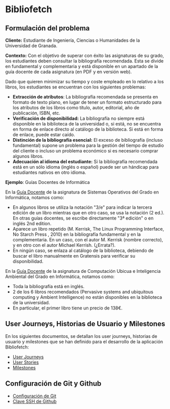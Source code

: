 # Bibliofetch

## Formulación del problema

**Cliente:** Estudiante de Ingeniería, Ciencias o Humanidades de la Universidad de Granada.

**Contexto:**  Con el objetivo de superar con éxito las asignaturas de su grado, los estudiantes deben consultar la bibliografía recomendada. Esta se divide en fundamental y complementaria y está disponible en un apartado de la guía docente de cada asignatura (en PDF y en versión web). 

Dado que quieren minimizar su tiempo y coste empleado en lo relativo a los libros, los estudiantes se encuentran con los siguientes problemas:

*  **Extracción de atributos**: La bibliografía recomendada se presenta en formato de texto plano, en lugar de tener un formato estructurado para los atributos de los libros como título, autor, editorial, año de publicación, ISBN, etc.
*   **Verificación de disponibilidad:**  La bibliografía no siempre está disponible en la biblioteca de la universidad o, si está, no se encuentra en forma de enlace directo al catálogo de la biblioteca. Si está en forma de enlace, puede estar caído.
*  **Distinción de la bibliografía esencial:** El exceso de bibliografía (incluso fundamental) supone un problema para la gestión del tiempo de estudio del cliente o incluso un problema económico si es necesario comprar algunos libros.
*  **Adecuación al idioma del estudiante:** Si la bibliografía recomendada está en un sólo idioma (inglés o español) puede ser un hándicap para estudiantes nativos en otro idioma.

**Ejemplo**: Guías Docentes de Informática

En la [Guía Docente](https://www.ugr.es/estudiantes/grados/grado-ingenieria-informatica/sistemas-operativos/guia-docente) de la asignatura de Sistemas Operativos del Grado en Informática, notamos como:

-  En algunos libros se utiliza la notación "3/e" para indicar la tercera edición de un libro mientras que en otro caso, se usa la notación (2 ed.). En otras guías docentes, se escribe directamente "3ª edición" o en inglés 2nd edition.
- Aparece un libro repetido (M. Kerrisk, The Linux Programming Interface, No Starch Press , 2010) en la bibliografía fundamental y en la complementaria. En un caso, con el autor M. Kerrisk (nombre correcto), y en otro con el autor Michael Kerrish. (¿Errata?).
- En ningún caso, se enlaza al catálogo de la biblioteca, debiendo de buscar el libro manualmente en Gratensis para verificar su disponibilidad.

En la [Guía Docente](https://www.ugr.es/estudiantes/grados/grado-ingenieria-informatica/computacubicua-inteligambiental-etecnolinf/guia-docente) de la asignatura de Computación Ubicua e Inteligencia Ambiental del Grado en Informática, notamos como:

- Toda la bibliografía está en inglés.
- 2 de los 6 libros recomendados (Pervasive systems and ubiquitous computing y Ambient Intelligence) no están disponibles en la biblioteca de la universidad.
- En particular, el primer libro tiene un precio de 138€.

## User Journeys, Historias de Usuario y Milestones

En los siguientes documentos, se detallan los user journeys, historias de usuario y milestones que se han definido para el desarrollo de la aplicación Bibliofetch:

- [User Journeys](docs/user-journeys.md)
- [User Stories](docs/user-stories.md)
- [Milestones](docs/milestones.md)

## Configuración de Git y Github

- [Configuración de Git](docs/git_config.png)
- [Clave SSH de Github](docs/ssh_key.png)
